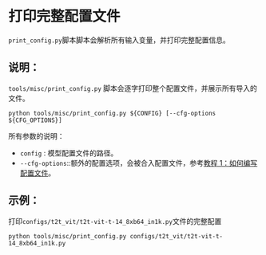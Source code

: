 # 打印完整配置文件

`print_config.py`脚本脚本会解析所有输入变量，并打印完整配置信息。

## 说明：

`tools/misc/print_config.py` 脚本会逐字打印整个配置文件，并展示所有导入的文件。

```shell
python tools/misc/print_config.py ${CONFIG} [--cfg-options ${CFG_OPTIONS}]
```

所有参数的说明：

- `config` : 模型配置文件的路径。
- `--cfg-options`::额外的配置选项，会被合入配置文件，参考[教程 1：如何编写配置文件](https://mmclassification.readthedocs.io/zh_CN/latest/tutorials/config.html)。

## 示例：

打印`configs/t2t_vit/t2t-vit-t-14_8xb64_in1k.py`文件的完整配置

```shell
python tools/misc/print_config.py configs/t2t_vit/t2t-vit-t-14_8xb64_in1k.py
```
